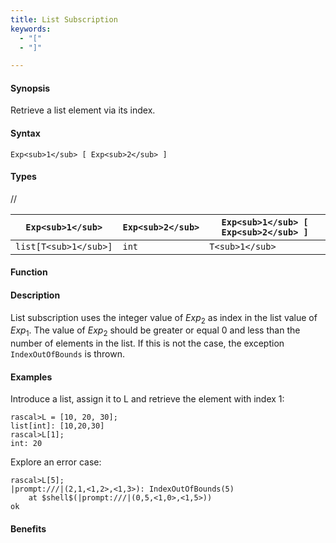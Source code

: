 ```yaml
---
title: List Subscription
keywords:
  - "["
  - "]"

---
```


#### Synopsis

Retrieve a list element via its index.

#### Syntax

`Exp<sub>1</sub> [ Exp<sub>2</sub> ]`

#### Types

//

| `Exp<sub>1</sub>`     | `Exp<sub>2</sub>` | `Exp<sub>1</sub> [ Exp<sub>2</sub> ]` |
| --- | --- | --- |
| `list[T<sub>1</sub>]` | `int`     | `T<sub>1</sub>`              |


#### Function

#### Description

List subscription uses the integer value of _Exp_<sub>2</sub> as index in the list value of _Exp_<sub>1</sub>.
The value of _Exp_<sub>2</sub> should be greater or equal 0 and less than the number of elements in the list.
If this is not the case, the exception `IndexOutOfBounds` is thrown.

#### Examples

Introduce a list, assign it to L and retrieve the element with index 1:

```rascal-shell
rascal>L = [10, 20, 30];
list[int]: [10,20,30]
rascal>L[1];
int: 20
```
Explore an error case:

```rascal-shell
rascal>L[5];
|prompt:///|(2,1,<1,2>,<1,3>): IndexOutOfBounds(5)
	at $shell$(|prompt:///|(0,5,<1,0>,<1,5>))
ok
```

#### Benefits


